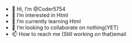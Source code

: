 - 👋 Hi, I’m @Coder5754
- 👀 I’m interested in Html
- 🌱 I’m currently learning Html
- 💞️ I’m looking to collaborate on nothing(YET)
- 📫 How to reach me (Still working on that)email

<!---
Coder5754/Coder5754 is a ✨ special ✨ repository because its `README.md` (this file) appears on your GitHub profile.
You can click the Preview link to take a look at your changes.
--->
